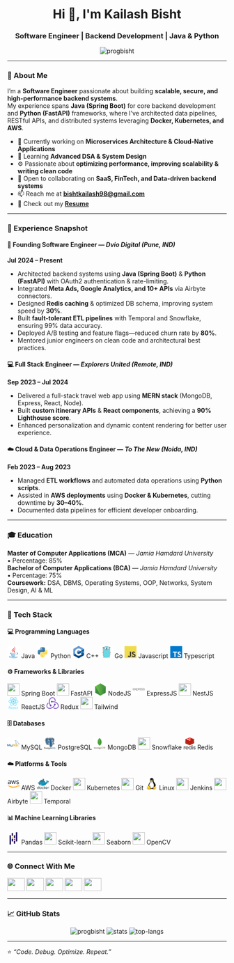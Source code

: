 <h1 align="center">Hi 👋, I'm Kailash Bisht</h1>
<h3 align="center">Software Engineer | Backend Development | Java & Python </h3>

<p align="center">
  <img src="https://komarev.com/ghpvc/?username=progbisht&label=Profile%20views&color=0e75b6&style=flat" alt="progbisht" />
</p>

---

### 🚀 About Me  
I’m a **Software Engineer** passionate about building **scalable, secure, and high-performance backend systems**.  
My experience spans **Java (Spring Boot)** for core backend development and **Python (FastAPI)** frameworks, where I’ve architected data pipelines, RESTful APIs, and distributed systems leveraging **Docker, Kubernetes, and AWS**.

- 🔭 Currently working on **Microservices Architecture & Cloud-Native Applications**  
- 🌱 Learning **Advanced DSA & System Design**  
- ⚙️ Passionate about **optimizing performance, improving scalability & writing clean code**  
- 🤝 Open to collaborating on **SaaS, FinTech, and Data-driven backend systems**  
- 📫 Reach me at **bishtkailash98@gmail.com**  
- 📄 Check out my [**Resume**](https://drive.google.com/file/d/1QnQLtIKgFkgt1V1TeeCQ-maQZYMXs4V8/view?usp=sharing)  

---

### 💼 Experience Snapshot

#### 🧠 Founding Software Engineer — *Dvio Digital (Pune, IND)*  
**Jul 2024 – Present**
- Architected backend systems using **Java (Spring Boot)** & **Python (FastAPI)** with OAuth2 authentication & rate-limiting.  
- Integrated **Meta Ads, Google Analytics, and 10+ APIs** via Airbyte connectors.  
- Designed **Redis caching** & optimized DB schema, improving system speed by **30%**.  
- Built **fault-tolerant ETL pipelines** with Temporal and Snowflake, ensuring 99% data accuracy.  
- Deployed A/B testing and feature flags—reduced churn rate by **80%**.  
- Mentored junior engineers on clean code and architectural best practices.

#### 💻 Full Stack Engineer — *Explorers United (Remote, IND)*  
**Sep 2023 – Jul 2024**
- Delivered a full-stack travel web app using **MERN stack** (MongoDB, Express, React, Node).  
- Built **custom itinerary APIs** & **React components**, achieving a **90% Lighthouse score**.  
- Enhanced personalization and dynamic content rendering for better user experience.

#### ☁️ Cloud & Data Operations Engineer — *To The New (Noida, IND)*  
**Feb 2023 – Aug 2023**
- Managed **ETL workflows** and automated data operations using **Python scripts**.  
- Assisted in **AWS deployments** using **Docker & Kubernetes**, cutting downtime by **30–40%**.  
- Documented data pipelines for efficient developer onboarding.

---

### 🎓 Education
**Master of Computer Applications (MCA)** — *Jamia Hamdard University*  
• Percentage: 85%  
**Bachelor of Computer Applications (BCA)** — *Jamia Hamdard University*  
• Percentage: 75%  
**Coursework:** DSA, DBMS, Operating Systems, OOP, Networks, System Design, AI & ML

---

### 🧰 Tech Stack

#### 💻 Programming Languages  
<img src="https://raw.githubusercontent.com/devicons/devicon/master/icons/java/java-original.svg" width="28" height="28"/> Java
<img src="https://raw.githubusercontent.com/devicons/devicon/master/icons/python/python-original.svg" width="28" height="28"/> Python
<img src="https://raw.githubusercontent.com/devicons/devicon/master/icons/cplusplus/cplusplus-original.svg" width="28" height="28"/> C++
<img src="https://raw.githubusercontent.com/devicons/devicon/master/icons/go/go-original.svg" width="28" height="28"/> Go
<img src="https://raw.githubusercontent.com/devicons/devicon/master/icons/javascript/javascript-original.svg" width="28" height="28"/> Javascript
<img src="https://raw.githubusercontent.com/devicons/devicon/master/icons/typescript/typescript-original.svg" width="28" height="28"/> Typescript

#### ⚙️ Frameworks & Libraries  
<img src="https://www.vectorlogo.zone/logos/springio/springio-icon.svg" width="28" height="28"/> Spring Boot
<img src="https://fastapi.tiangolo.com/img/logo-margin/logo-teal.png" width="28" height="28"/> FastAPI
<img src="https://raw.githubusercontent.com/devicons/devicon/master/icons/nodejs/nodejs-original.svg" width="28" height="28"/> NodeJS
<img src="https://raw.githubusercontent.com/devicons/devicon/master/icons/express/express-original-wordmark.svg" width="28" height="28"/> ExpressJS
<img src="https://nestjs.com/logo-small-gradient.76616405.svg" width="28" height="28"/> NestJS
<img src="https://raw.githubusercontent.com/devicons/devicon/master/icons/react/react-original-wordmark.svg" width="28" height="28"/> ReactJS
<img src="https://raw.githubusercontent.com/devicons/devicon/master/icons/redux/redux-original.svg" width="28" height="28"/> Redux
<img src="https://www.vectorlogo.zone/logos/tailwindcss/tailwindcss-icon.svg" width="28" height="28"/> Tailwind

#### 🗄️ Databases  
<img src="https://raw.githubusercontent.com/devicons/devicon/master/icons/mysql/mysql-original-wordmark.svg" width="28" height="28"/> MySQL
<img src="https://raw.githubusercontent.com/devicons/devicon/master/icons/postgresql/postgresql-original-wordmark.svg" width="28" height="28"/> PostgreSQL
<img src="https://raw.githubusercontent.com/devicons/devicon/master/icons/mongodb/mongodb-original-wordmark.svg" width="28" height="28"/> MongoDB
<img src="https://www.vectorlogo.zone/logos/snowflake/snowflake-icon.svg" width="28" height="28"/> Snowflake
<img src="https://raw.githubusercontent.com/devicons/devicon/master/icons/redis/redis-original-wordmark.svg" width="28" height="28"/> Redis

#### ☁️ Platforms & Tools  
<img src="https://raw.githubusercontent.com/devicons/devicon/master/icons/amazonwebservices/amazonwebservices-original-wordmark.svg" width="28" height="28"/> AWS
<img src="https://raw.githubusercontent.com/devicons/devicon/master/icons/docker/docker-original-wordmark.svg" width="28" height="28"/> Docker
<img src="https://www.vectorlogo.zone/logos/kubernetes/kubernetes-icon.svg" width="28" height="28"/> Kubernetes
<img src="https://www.vectorlogo.zone/logos/git-scm/git-scm-icon.svg" width="28" height="28"/> Git
<img src="https://raw.githubusercontent.com/devicons/devicon/master/icons/linux/linux-original.svg" width="28" height="28"/> Linux
<img src="https://www.vectorlogo.zone/logos/jenkins/jenkins-icon.svg" width="28" height="28"/> Jenkins
<img src="https://avatars.githubusercontent.com/u/61498464?s=200&v=4" width="28" height="28"/> Airbyte
<img src="https://temporal.io/logos/mark/mark-blue.svg" width="28" height="28"/> Temporal

#### 📊 Machine Learning Libraries  
<img src="https://raw.githubusercontent.com/devicons/devicon/master/icons/pandas/pandas-original.svg" width="28" height="28"/> Pandas
<img src="https://upload.wikimedia.org/wikipedia/commons/0/05/Scikit_learn_logo_small.svg" width="28" height="28"/> Scikit-learn
<img src="https://seaborn.pydata.org/_images/logo-mark-lightbg.svg" width="28" height="28"/> Seaborn
<img src="https://www.vectorlogo.zone/logos/opencv/opencv-icon.svg" width="28" height="28"/> OpenCV

---

### 🌐 Connect With Me  
<p align="left">
  <a href="https://linkedin.com/in/kailash-bisht-kb10/" target="_blank"><img src="https://raw.githubusercontent.com/rahuldkjain/github-profile-readme-generator/master/src/images/icons/Social/linked-in-alt.svg" height="30" width="40" /></a>
  <a href="https://www.leetcode.com/u/kailashbisht10/" target="_blank"><img src="https://raw.githubusercontent.com/rahuldkjain/github-profile-readme-generator/master/src/images/icons/Social/leet-code.svg" height="30" width="40" /></a>
  <a href="https://auth.geeksforgeeks.org/user/kailashbisht10/" target="_blank"><img src="https://raw.githubusercontent.com/rahuldkjain/github-profile-readme-generator/master/src/images/icons/Social/geeks-for-geeks.svg" height="30" width="40" /></a>
  <a href="https://www.hackerrank.com/profile/kailashbisht" target="_blank"><img src="https://raw.githubusercontent.com/rahuldkjain/github-profile-readme-generator/master/src/images/icons/Social/hackerrank.svg" height="30" width="40" /></a>
  <a href="https://www.codechef.com/users/i300_iq" target="_blank"><img src="https://cdn.jsdelivr.net/npm/simple-icons@3.1.0/icons/codechef.svg" height="30" width="40" /></a>
</p>

---

### 📈 GitHub Stats
<p align="center">
  <img src="https://github-readme-streak-stats.herokuapp.com/?user=progbisht&"  alt="progbisht" width="400"/>
  <img src="https://github-readme-stats.vercel.app/api?username=progbisht&show_icons=true&theme=algolia" alt="stats" width="400"/>
  <img src="https://github-readme-stats.vercel.app/api/top-langs/?username=progbisht&layout=compact&theme=algolia" alt="top-langs" width="400"/>
</p>

---

⭐ *“Code. Debug. Optimize. Repeat.”*  
